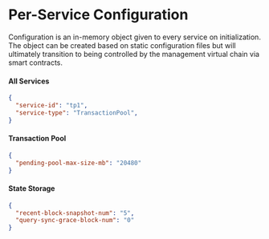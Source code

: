 # Per-Service Configuration

Configuration is an in-memory object given to every service on initialization. The object can be created based on static configuration files but will ultimately transition to being controlled by the management virtual chain via smart contracts.

#### All Services

```json
{
  "service-id": "tp1",
  "service-type": "TransactionPool",
}
```

#### Transaction Pool

```json
{
  "pending-pool-max-size-mb": "20480"
}
```

#### State Storage

```json
{
  "recent-block-snapshot-num": "5",
  "query-sync-grace-block-num": "0"
}
```
